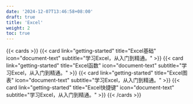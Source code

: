 ```yaml
---
date: '2024-12-07T13:46:58+08:00'
draft: true
title: 'Excel'
weight: 2
toc: true
---
```


<div class="hx-mt-8"></div>
{{< cards >}}
    {{< card link="getting-started" title="Excel基础" icon="document-text" subtitle="学习Excel，从入门到精通。" >}}
    {{< card link="getting-started" title="Excel函数" icon="document-text" subtitle="学习Excel，从入门到精通。" >}}
    {{< card link="getting-started" title="Excel图表" icon="document-text" subtitle="学习Excel，从入门到精通。" >}}
    {{< card link="getting-started" title="Excel快捷键" icon="document-text" subtitle="学习Excel，从入门到精通。" >}}
{{< /cards >}}